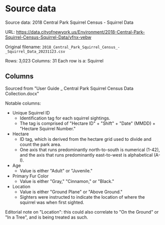 # Source data

Source data: 2018 Central Park Squirrel Census - Squirrel Data

URL: https://data.cityofnewyork.us/Environment/2018-Central-Park-Squirrel-Census-Squirrel-Data/vfnx-vebw

Original filename: `2018_Central_Park_Squirrel_Census_-_Squirrel_Data_20231123.csv`

Rows: 3,023
Columns: 31
Each row is a: Squirrel

## Columns

Sourced from "User Guide _ Central Park Squirrel Census Data Collection.docx"

Notable columns:

 * Unique Squirrel ID
   - Identification tag for each squirrel sightings.
   - The tag is comprised of "Hectare ID" + "Shift" + "Date" (MMDD) + "Hectare Squirrel Number."
 * Hectare
   - ID tag, which is derived from the hectare grid used to divide and count the park area.
   - One axis that runs predominantly north-to-south is numerical (1-42), and the axis that runs predominantly east-to-west is alphabetical (A-I).
 * Age
   - Value is either "Adult" or "Juvenile."
 * Primary Fur Color
   - Value is either "Gray," "Cinnamon," or "Black."
 * Location
   - Value is either "Ground Plane" or "Above Ground."
   - Sighters were instructed to indicate the location of where the squirrel was when first sighted.


Editorial note on "Location": this could also correlate to "On the Ground" or "In a Tree", and is being treated as such.
